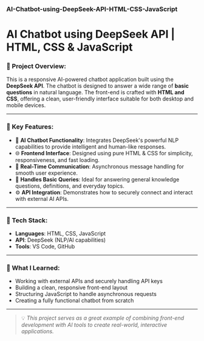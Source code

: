 ### AI-Chatbot-using-DeepSeek-API-HTML-CSS-JavaScript
# AI Chatbot using DeepSeek API | HTML, CSS & JavaScript

### 📌 Project Overview:

This is a responsive AI-powered chatbot application built using the **DeepSeek API**. The chatbot is designed to answer a wide range of **basic questions** in natural language. The front-end is crafted with **HTML and CSS**, offering a clean, user-friendly interface suitable for both desktop and mobile devices.

---

### 🔑 Key Features:

- 🤖 **AI Chatbot Functionality**: Integrates DeepSeek's powerful NLP capabilities to provide intelligent and human-like responses.
- 🌐 **Frontend Interface**: Designed using pure HTML & CSS for simplicity, responsiveness, and fast loading.
- 🔄 **Real-Time Communication**: Asynchronous message handling for smooth user experience.
- 🧠 **Handles Basic Queries**: Ideal for answering general knowledge questions, definitions, and everyday topics.
- ⚙️ **API Integration**: Demonstrates how to securely connect and interact with external AI APIs.

---

### 🧰 Tech Stack:

- **Languages**: HTML, CSS, JavaScript  
- **API**: DeepSeek (NLP/AI capabilities)  
- **Tools**: VS Code, GitHub

---

### 🚀 What I Learned:

- Working with external APIs and securely handling API keys  
- Building a clean, responsive front-end layout  
- Structuring JavaScript to handle asynchronous requests  
- Creating a fully functional chatbot from scratch

---

> 💡 *This project serves as a great example of combining front-end development with AI tools to create real-world, interactive applications.*


